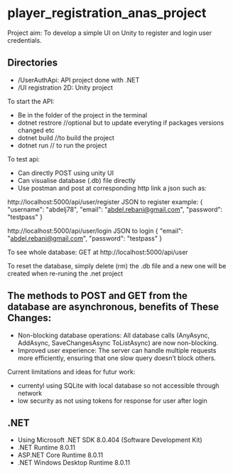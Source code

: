 # player_registration_anas_project
Project aim: To develop a simple UI on Unity to register and login user credentials.

## Directories
- /UserAuthApi: API project done with .NET
- /UI registration 2D: Unity project


To start the API:
- Be in the folder of the project in the terminal
- dotnet restrore //optional but to update everyting if packages versions changed etc 
- dotnet build //to build the project 
- dotnet run // to run the project


To test api:
- Can directly POST using unity UI 
- Can visualise database (.db) file directly
- Use postman and post at corresponding http link a json such as: 

http://localhost:5000/api/user/register
JSON to register example:
{
  "username": "abdelj78",
  "email": "abdel.rebani@gmail.com",
  "password": "testpass"
}

http://localhost:5000/api/user/login
JSON to login
{
  "email": "abdel.rebani@gmail.com",
  "password": "testpass"
}

To see whole database:
GET at http://localhost:5000/api/user

To reset the database, simply delete (rm) the .db file and a new one will be created when re-runing the .net project



## The methods to POST and GET from the database are asynchronous, benefits of These Changes:
- Non-blocking database operations: All database calls (AnyAsync, AddAsync, SaveChangesAsync ToListAsync) are now non-blocking.
- Improved user experience: The server can handle multiple requests more efficiently, ensuring that one slow query doesn’t block others.
 

Current limitations and ideas for futur work:
- currentyl using SQLite with local database so not accessible through network
- low security as not using tokens for response for user after login


## .NET
- Using Microsoft .NET SDK 8.0.404 (Software Development Kit) 
- .NET Runtime 8.0.11
- ASP.NET Core Runtime 8.0.11
- .NET Windows Desktop Runtime 8.0.11

